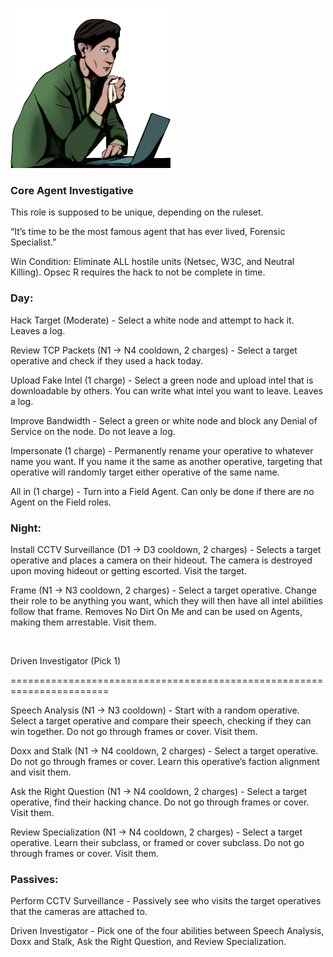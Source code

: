 ![forensicspecialist.png](Images/forensicspecialist.png)

### **Core Agent Investigative**

This role is supposed to be unique, depending on the ruleset.

“It’s time to be the most famous agent that has ever lived, Forensic Specialist.”

Win Condition: Eliminate ALL hostile units (Netsec, W3C, and Neutral Killing). Opsec R requires the hack to not be complete in time.

### **Day:**

Hack Target (Moderate) - Select a white node and attempt to hack it. Leaves a log.

Review TCP Packets (N1 -> N4 cooldown, 2 charges) - Select a target operative and check if they used a hack today.

Upload Fake Intel (1 charge) - Select a green node and upload intel that is downloadable by others. You can write what intel you want to leave. Leaves a log.

Improve Bandwidth - Select a green or white node and block any Denial of Service on the node. Do not leave a log.

Impersonate (1 charge) - Permanently rename your operative to whatever name you want. If you name it the same as another operative, targeting that operative will randomly target either operative of the same name.

All in (1 charge) - Turn into a Field Agent. Can only be done if there are no Agent on the Field roles.

### **Night:**

Install CCTV Surveillance (D1 -> D3 cooldown, 2 charges) - Selects a target operative and places a camera on their hideout. The camera is destroyed upon moving hideout or getting escorted. Visit the target.

Frame (N1 -> N3 cooldown, 2 charges) - Select a target operative. Change their role to be anything you want, which they will then have all intel abilities follow that frame. Removes No Dirt On Me and can be used on Agents, making them arrestable. Visit them.

<br>

Driven Investigator (Pick 1)

=======================================================================

Speech Analysis (N1 -> N3 cooldown) - Start with a random operative. Select a target operative and compare their speech, checking if they can win together. Do not go through frames or cover. Visit them.

Doxx and Stalk (N1 -> N4 cooldown, 2 charges) - Select a target operative. Do not go through frames or cover. Learn this operative’s faction alignment and visit them.

Ask the Right Question (N1 -> N4 cooldown, 2 charges) - Select a target operative, find their hacking chance. Do not go through frames or cover. Visit them.

Review Specialization (N1 -> N4 cooldown, 2 charges) - Select a target operative. Learn their subclass, or framed or cover subclass. Do not go through frames or cover. Visit them.

### **Passives:**

Perform CCTV Surveillance - Passively see who visits the target operatives that the cameras are attached to.

Driven Investigator - Pick one of the four abilities between Speech Analysis, Doxx and Stalk, Ask the Right Question, and Review Specialization.